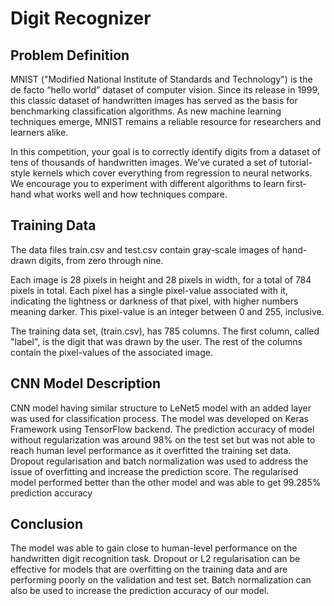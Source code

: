 # Digit Recognizer

## Problem Definition
MNIST ("Modified National Institute of Standards and Technology") is the de facto “hello world” dataset of computer vision. Since its release in 1999, this classic dataset of handwritten images has served as the basis for benchmarking classification algorithms. As new machine learning techniques emerge, MNIST remains a reliable resource for researchers and learners alike.

In this competition, your goal is to correctly identify digits from a dataset of tens of thousands of handwritten images. We’ve curated a set of tutorial-style kernels which cover everything from regression to neural networks. We encourage you to experiment with different algorithms to learn first-hand what works well and how techniques compare.

## Training Data
The data files train.csv and test.csv contain gray-scale images of hand-drawn digits, from zero through nine.

Each image is 28 pixels in height and 28 pixels in width, for a total of 784 pixels in total. Each pixel has a single pixel-value associated with it, indicating the lightness or darkness of that pixel, with higher numbers meaning darker. This pixel-value is an integer between 0 and 255, inclusive.

The training data set, (train.csv), has 785 columns. The first column, called "label", is the digit that was drawn by the user. The rest of the columns contain the pixel-values of the associated image.

## CNN Model Description
CNN model having similar structure to LeNet5 model with an added layer was used for classification process. The model was developed on Keras Framework using TensorFlow backend. The prediction accuracy of model without regularization was around 98% on the test set but was not able to reach human level performance as it overfitted the training set data. Dropout regularisation and batch normalization was used to address the issue of overfitting and increase the prediction score. The regularised model performed better than the other model and was able to get 99.285% prediction accuracy

## Conclusion
The model was able to gain close to human-level performance on the handwritten digit recognition task.
Dropout or L2 regularisation can be effective for models that are overfitting on the training data and are performing poorly on the validation and test set. 
Batch normalization can also be used to increase the prediction accuracy of our model.
